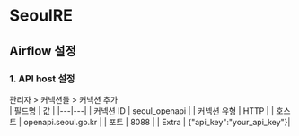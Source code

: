 # SeoulRE
## Airflow 설정
### 1. API host 설정
관리자 > 커넥션들 > 커넥션 추가 <br>
| 필드명 | 값 |
|---|---|
| 커넥션 ID | seoul_openapi |
| 커넥션 유형 | HTTP |
| 호스트 | openapi.seoul.go.kr |
| 포트 | 8088 |
| Extra | {"api_key":"your_api_key"}|